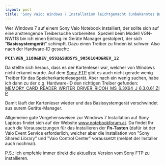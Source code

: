 ```yaml
---
layout: post
title: 'Sony Vaio: Windows 7 Installation leichtgemacht (unbekanntes Basissystemgerät)'
---
```

Wer Windows 7 auf einem Sony Vaio Notebook installiert, der sollte sich auf eine anstrengende Treibersuche vorbereiten. Speziell beim Modell VGN-NW11S bin ich einen Eintrag im Geräte Manager gestolpert, der sich "<strong>Basissystemgerät</strong>" schimpft. Dazu einen Treiber zu finden ist schwer. Also nach der Hardware-ID gesucht:
<pre><strong>PCI\VEN_1180&amp;DEV_0592&amp;SUBSYS_9056104D&amp;REV_12</strong></pre>


Da stellte sich heraus, dass es der Kartenleser war, welcher von Windows nicht erkannt wurde. Auf dem <a href="ftp://ftp.vaio-link.com/PUB/VAIO/ORIGINAL/">Sony-FTP</a> gibt es auch nicht gerade wenig Treiber für das Speicherkartenlesegerät. Aber nach ein wenig suchen, habe ich dann zu der o.g. Hardware-ID den richtigen Treiber gefunden:
<a href="ftp://ftp.vaio-link.com/PUB/VAIO/ORIGINAL/MEMORY_CARD_READER_WRITER_DRIVER_RICOH_MS_6.3X64_J_6.3.0.61.ZIP">MEMORY_CARD_READER_WRITER_DRIVER_RICOH_MS_6.3X64_J_6.3.0.61.ZIP</a>

Damit läuft der Kartenleser wieder und das Basissystemgerät verschwindet aus eurem Geräte-Manager.

Allgemeine gute Vorgehensweisen zur Windows 7 Installation auf Sony Laptops findet sich auf der Website <a href="http://www.notebookforum.at/sony-vaio-forum/36690-kompletter-windows-7-installations-guide-gilt-auch-fuer-vista.html">www.notebookforum.at</a>. Da findet Ihr auch die Voraussetzungen für das Installieren der <strong>Fn-Tasten</strong> (dafür ist der Vaio Event Service erforderlich, welcher aber die Installation von "Sony Shared Library" und "Vaio Control Center" voraussetzt (meldet der Installer auch nochmal).

P.S.: Ich empfehle immer direkt die aktuellste Version vom Sony FTP zu installieren.
